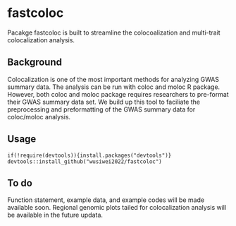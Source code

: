 # fastcoloc
Pacakge fastcoloc is built to streamline the colocoalization and multi-trait colocalization analysis.<br>  

## Background
Colocalization is one of the most important methods for analyzing GWAS summary data. The analysis can be run with coloc and moloc R package.
However, both coloc and moloc package requires researchers to pre-format their GWAS summary data set.
We build up this tool to faciliate the preprocessing and preformatting of the GWAS summary data for coloc/moloc analysis.

## Usage
```{r}
if(!require(devtools)){install.packages("devtools")}
devtools::install_github("wusiwei2022/fastcoloc")
```

## To do
Function statement, example data, and example codes will be made available soon.
Regional genomic plots tailed for colocalization analysis will be available in the future updata.<br>

